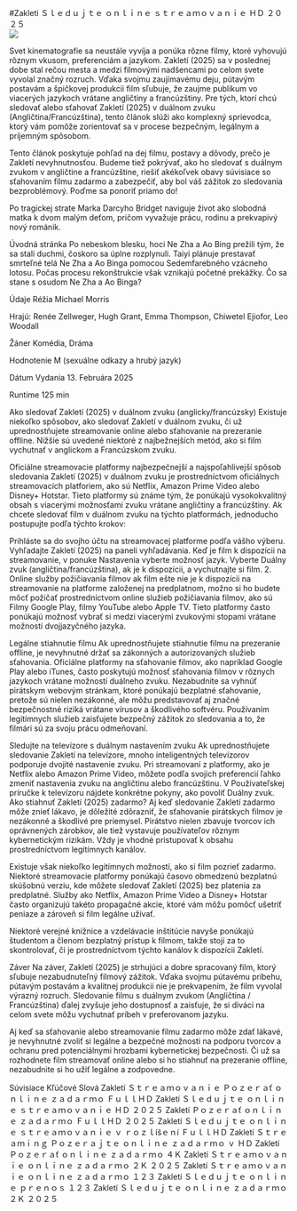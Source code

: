 #Zakleti Ｓｌｅｄｕｊｔｅ ｏｎｌｉｎｅ ｓｔｒｅａｍｏｖａｎｉｅ ＨＤ ２０２５  
[![](https://i.imgur.com/qSNzIqt.png)](https://movie.rssnews.media/tPSPkKNdI.php)  
  
Svet kinematografie sa neustále vyvíja a ponúka rôzne filmy, ktoré vyhovujú rôznym vkusom, preferenciám a jazykom. Zakletí (2025) sa v poslednej dobe stal rečou mesta a medzi filmovými nadšencami po celom svete vyvolal značný rozruch. Vďaka svojmu zaujímavému deju, pútavým postavám a špičkovej produkcii film sľubuje, že zaujme publikum vo viacerých jazykoch vrátane angličtiny a francúzštiny. Pre tých, ktorí chcú sledovať alebo sťahovať Zakletí (2025) v duálnom zvuku (Angličtina/Francúzština), tento článok slúži ako komplexný sprievodca, ktorý vám pomôže zorientovať sa v procese bezpečným, legálnym a príjemným spôsobom.

Tento článok poskytuje pohľad na dej filmu, postavy a dôvody, prečo je Zakletí nevyhnutnosťou. Budeme tiež pokrývať, ako ho sledovať s duálnym zvukom v angličtine a francúzštine, riešiť akékoľvek obavy súvisiace so sťahovaním filmu zadarmo a zabezpečiť, aby bol váš zážitok zo sledovania bezproblémový. Poďme sa ponoriť priamo do!

Po tragickej strate Marka Darcyho Bridget naviguje život ako slobodná matka k dvom malým deťom, pričom vyvažuje prácu, rodinu a prekvapivý nový románik.

Úvodná stránka
Po nebeskom blesku, hoci Ne Zha a Ao Bing prežili tým, že sa stali duchmi, čoskoro sa úplne rozplynuli. Taiyi plánuje prestavať smrteľné telá Ne Zha a Ao Binga pomocou Sedemfarebného vzácneho lotosu. Počas procesu rekonštrukcie však vznikajú početné prekážky. Čo sa stane s osudom Ne Zha a Ao Binga?

Údaje
Réžia Michael Morris

Hrajú: Renée Zellweger, Hugh Grant, Emma Thompson, Chiwetel Ejiofor, Leo Woodall

Žáner Komédia, Dráma

Hodnotenie M (sexuálne odkazy a hrubý jazyk)

Dátum Vydania 13. Februára 2025

Runtime 125 min

Ako sledovať Zakletí (2025) v duálnom zvuku (anglicky/francúzsky)
Existuje niekoľko spôsobov, ako sledovať Zakletí v duálnom zvuku, či už uprednostňujete streamovanie online alebo sťahovanie na prezeranie offline. Nižšie sú uvedené niektoré z najbežnejších metód, ako si film vychutnať v anglickom a Francúzskom zvuku.

Oficiálne streamovacie platformy najbezpečnejší a najspoľahlivejší spôsob sledovania Zakletí (2025) v duálnom zvuku je prostredníctvom oficiálnych streamovacích platforiem, ako sú Netflix, Amazon Prime Video alebo Disney+ Hotstar. Tieto platformy sú známe tým, že ponúkajú vysokokvalitný obsah s viacerými možnosťami zvuku vrátane angličtiny a francúzštiny.
Ak chcete sledovať film v duálnom zvuku na týchto platformách, jednoducho postupujte podľa týchto krokov:

Prihláste sa do svojho účtu na streamovacej platforme podľa vášho výberu. Vyhľadajte Zakletí (2025) na paneli vyhľadávania. Keď je film k dispozícii na streamovanie, v ponuke Nastavenia vyberte možnosť jazyk. Vyberte Duálny zvuk (angličtina/francúzština), ak je k dispozícii, a vychutnajte si film. 2. Online služby požičiavania filmov ak film ešte nie je k dispozícii na streamovanie na platforme založenej na predplatnom, možno si ho budete môcť požičať prostredníctvom online služieb požičiavania filmov, ako sú Filmy Google Play, filmy YouTube alebo Apple TV. Tieto platformy často ponúkajú možnosť vybrať si medzi viacerými zvukovými stopami vrátane možností dvojjazyčného jazyka.

Legálne stiahnutie filmu Ak uprednostňujete stiahnutie filmu na prezeranie offline, je nevyhnutné držať sa zákonných a autorizovaných služieb sťahovania. Oficiálne platformy na sťahovanie filmov, ako napríklad Google Play alebo iTunes, často poskytujú možnosť sťahovania filmov v rôznych jazykoch vrátane možností duálneho zvuku.
Nezabudnite sa vyhnúť pirátskym webovým stránkam, ktoré ponúkajú bezplatné sťahovanie, pretože sú nielen nezákonné, ale môžu predstavovať aj značné bezpečnostné riziká vrátane vírusov a škodlivého softvéru. Používaním legitímnych služieb zaisťujete bezpečný zážitok zo sledovania a to, že filmári sú za svoju prácu odmeňovaní.

Sledujte na televízore s duálnym nastavením zvuku Ak uprednostňujete sledovanie Zakletí na televízore, mnoho inteligentných televízorov podporuje dvojité nastavenie zvuku. Pri streamovaní z platformy, ako je Netflix alebo Amazon Prime Video, môžete podľa svojich preferencií ľahko zmeniť nastavenia zvuku na angličtinu alebo francúzštinu. V Používateľskej príručke k televízoru nájdete konkrétne pokyny, ako povoliť Duálny zvuk.
Ako stiahnuť Zakletí (2025) zadarmo?
Aj keď sledovanie Zakletí zadarmo môže znieť lákavo, je dôležité zdôrazniť, že sťahovanie pirátskych filmov je nezákonné a škodlivé pre priemysel. Pirátstvo nielen zbavuje tvorcov ich oprávnených zárobkov, ale tiež vystavuje používateľov rôznym kybernetickým rizikám. Vždy je vhodné pristupovať k obsahu prostredníctvom legitímnych kanálov.

Existuje však niekoľko legitímnych možností, ako si film pozrieť zadarmo. Niektoré streamovacie platformy ponúkajú časovo obmedzenú bezplatnú skúšobnú verziu, kde môžete sledovať Zakletí (2025) bez platenia za predplatné. Služby ako Netflix, Amazon Prime Video a Disney+ Hotstar často organizujú takéto propagačné akcie, ktoré vám môžu pomôcť ušetriť peniaze a zároveň si film legálne užívať.

Niektoré verejné knižnice a vzdelávacie inštitúcie navyše ponúkajú študentom a členom bezplatný prístup k filmom, takže stojí za to skontrolovať, či je prostredníctvom týchto kanálov k dispozícii Zakletí.

Záver
Na záver, Zakletí (2025) je strhujúci a dobre spracovaný film, ktorý sľubuje nezabudnuteľný filmový zážitok. Vďaka svojmu pútavému príbehu, pútavým postavám a kvalitnej produkcii nie je prekvapením, že film vyvolal výrazný rozruch. Sledovanie filmu s duálnym zvukom (Angličtina / Francúzština) ďalej zvyšuje jeho dostupnosť a zaisťuje, že si diváci na celom svete môžu vychutnať príbeh v preferovanom jazyku.

Aj keď sa sťahovanie alebo streamovanie filmu zadarmo môže zdať lákavé, je nevyhnutné zvoliť si legálne a bezpečné možnosti na podporu tvorcov a ochranu pred potenciálnymi hrozbami kybernetickej bezpečnosti. Či už sa rozhodnete film streamovať online alebo si ho stiahnuť na prezeranie offline, nezabudnite si ho užiť legálne a zodpovedne.

Súvisiace Kľúčové Slová
Zakletí Ｓｔｒｅａｍｏｖａｎｉｅ Ｐｏｚｅｒａť ｏｎｌｉｎｅ ｚａｄａｒｍｏ ＦｕｌｌＨＤ
Zakletí Ｓｌｅｄｕｊｔｅ ｏｎｌｉｎｅ ｓｔｒｅａｍｏｖａｎｉｅ ＨＤ ２０２５
Zakletí Ｐｏｚｅｒａť ｏｎｌｉｎｅ ｚａｄａｒｍｏ ＦｕｌｌＨＤ ２０２５
Zakletí Ｓｌｅｄｕｊｔｅ ｏｎｌｉｎｅ ｓｔｒｅａｍｏｖａｎｉｅ ｖ ｒｏｚｌíšｅｎí ＦｕｌｌＨＤ
Zakletí Ｓｔｒｅａｍｉｎｇ Ｐｏｚｅｒａｊｔｅ ｏｎｌｉｎｅ ｚａｄａｒｍｏ ｖ ＨＤ
Zakletí Ｐｏｚｅｒａť ｏｎｌｉｎｅ ｚａｄａｒｍｏ ４Ｋ
Zakletí Ｓｔｒｅａｍｏｖａｎｉｅ ｏｎｌｉｎｅ ｚａｄａｒｍｏ ２Ｋ ２０２５
Zakletí Ｓｔｒｅａｍｏｖａｎｉｅ ｏｎｌｉｎｅ ｚａｄａｒｍｏ １２３
Zakletí Ｓｌｅｄｕｊｔｅ ｏｎｌｉｎｅ ｐｒｅｎｏｓ １２３
Zakletí Ｓｌｅｄｕｊｔｅ ｏｎｌｉｎｅ ｚａｄａｒｍｏ ２Ｋ ２０２５
